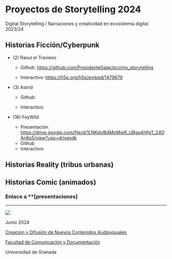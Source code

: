 
# Proyectos de Storytelling 2024

Digital Storytelling / Narraciones y creatividad en ecosistema digital 2023/24


## Historias Ficción/Cyberpunk

- (2) Raoul el Travieso

  * Github: https://github.com/PresidenteGalactico/my_storytelling
  
  * Interactivo:  https://h5p.org/h5p/embed/1479679
  

- (3) Astrid

  * Github: 
  
  * Interactivo:
 

- (16) FeyWild
  * Presentación https://drive.google.com/file/d/1LNKdylB4MoMwK_UBgq4HfgT_24OAn6s5/view?usp=drivesdk
  * Github
  * Interactivo: 
  



## Historias Reality (tribus urbanas) 


## Historias Comic (animados) 


### Enlace a **[presentaciones] 




-----
![](https://upload.wikimedia.org/wikipedia/commons/thumb/6/62/CC-BY-SA-Andere_Wikis_%28v%29.svg/200px-CC-BY-SA-Andere_Wikis_%28v%29.svg.png)

Junio 2024 

[Creacion y Difusión de Nuevos Contenidos Audiovisuales](http://utopolis.ugr.es/medialab)

[Facultad de Comunicación y Documentación](http://fcd.ugr.es)

Universidad de Granada


